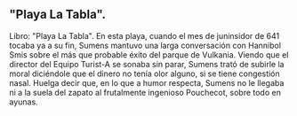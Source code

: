 ## "Playa La Tabla".
Libro: "Playa La Tabla".
En esta playa, cuando el mes de juninsidor de 641 tocaba ya a su fin, Sumens mantuvo una larga conversación con Hannibol Smis sobre el más que probable éxito del parque de Vulkania. Viendo que el director del Equipo Turist-A se sonaba sin parar, Sumens trató de subirle la moral diciéndole que el dinero no tenía olor alguno, si se tiene congestión nasal. Huelga decir que, en lo que a humor respecta, Sumens no le llegaba ni a la suela del zapato al frutalmente ingenioso Pouchecot, sobre todo en ayunas.